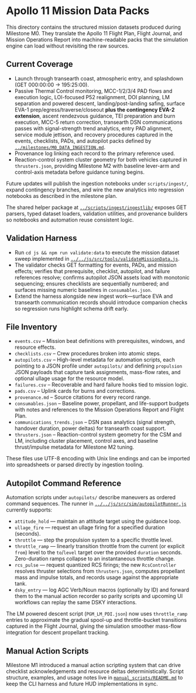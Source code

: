 # Apollo 11 Mission Data Packs

This directory contains the structured mission datasets produced during Milestone M0. They translate the Apollo 11 Flight Plan, Flight Journal, and Mission Operations Report into machine-readable packs that the simulation engine can load without revisiting the raw sources.

## Current Coverage
- Launch through transearth coast, atmospheric entry, and splashdown (GET 000:00:00 → 195:25:00).
- Passive Thermal Control monitoring, MCC-1/2/3/4 PAD flows and execution logic, LOI-focused P52 realignment, DOI planning, LM separation and powered descent, landing/post-landing safing, surface EVA-1 prep/egress/traverse/closeout **plus the contingency EVA-2 extension**, ascent rendezvous guidance, TEI preparation and burn execution, MCC-5 return correction, transearth DSN communications passes with signal-strength trend analytics, entry PAD alignment, service module jettison, and recovery procedures captured in the events, checklists, PADs, and autopilot packs defined by [`../milestones/M0_DATA_INGESTION.md`](../milestones/M0_DATA_INGESTION.md).
- Provenance log linking each record to the primary reference used.
- Reaction-control system cluster geometry for both vehicles captured in `thrusters.json`, providing Milestone M2 with baseline lever-arm and control-axis metadata before guidance tuning begins.

Future updates will publish the ingestion notebooks under `scripts/ingest/`, expand contingency branches, and wire the new analytics into regression notebooks as described in the milestone plan.

The shared helper package at [`../scripts/ingest/ingestlib/`](../../scripts/ingest/ingestlib) exposes GET parsers, typed dataset loaders, validation utilities, and provenance builders so notebooks and automation reuse consistent logic.

## Validation Harness

- Run `cd js && npm run validate:data` to execute the mission dataset sweep implemented in [`../../js/src/tools/validateMissionData.js`](../../js/src/tools/validateMissionData.js).
- The validator checks GET formatting for events, PADs, and mission effects; verifies that prerequisite, checklist, autopilot, and failure references resolve; confirms autopilot JSON assets load with monotonic sequencing; ensures checklists are sequentially numbered; and surfaces missing numeric baselines in `consumables.json`.
- Extend the harness alongside new ingest work—surface EVA and transearth communication records should introduce companion checks so regression runs highlight schema drift early.

## File Inventory
- `events.csv` – Mission beat definitions with prerequisites, windows, and resource effects.
- `checklists.csv` – Crew procedures broken into atomic steps.
- `autopilots.csv` – High-level metadata for automation scripts, each pointing to a JSON profile under `autopilots/` and
  defining `propulsion` JSON payloads that capture tank assignments, mass-flow rates, and optional ullage usage for the
  resource model.
- `failures.csv` – Recoverable and hard failure hooks tied to mission logic.
- `pads.csv` – Uplink cards for burns and corrections.
- `provenance.md` – Source citations for every record range.
- `consumables.json` – Baseline power, propellant, and life-support budgets with notes and references to the Mission Operations Report and Flight Plan.
- `communications_trends.json` – DSN pass analytics (signal strength, handover duration, power deltas) for transearth coast support.
- `thrusters.json` – Reaction-control system geometry for the CSM and LM, including cluster placement, control axes, and baseline thrust/impulse metadata for Milestone M2 tuning.

These files use UTF-8 encoding with Unix line endings and can be imported into spreadsheets or parsed directly by ingestion tooling.

## Autopilot Command Reference

Automation scripts under `autopilots/` describe maneuvers as ordered command sequences. The runner in [`../../js/src/sim/autopilotRunner.js`](../../js/src/sim/autopilotRunner.js) currently supports:

- `attitude_hold` — maintain an attitude target using the guidance loop.
- `ullage_fire` — request an ullage firing for a specified duration (seconds).
- `throttle` — step the propulsion system to a specific throttle level.
- `throttle_ramp` — linearly transition throttle from the current (or explicit `from`) level to the `to`/`level` target over the provided `duration` seconds. Zero-duration ramps collapse to an instantaneous throttle change.
- `rcs_pulse` — request quantized RCS firings; the new `RcsController` resolves thruster selections from `thrusters.json`, computes propellant mass and impulse totals, and records usage against the appropriate tank.
- `dsky_entry` — log AGC Verb/Noun macros (optionally by ID) and forward them to the manual action recorder so parity scripts and upcoming UI workflows can replay the same DSKY interactions.

The LM powered descent script (`PGM_LM_PDI.json`) now uses `throttle_ramp` entries to approximate the gradual spool-up and throttle-bucket transitions captured in the Flight Journal, giving the simulation smoother mass-flow integration for descent propellant tracking.

## Manual Action Scripts

Milestone M1 introduced a manual action scripting system that can drive checklist acknowledgements and resource deltas deterministically. Script structure, examples, and usage notes live in [`manual_scripts/README.md`](manual_scripts/README.md) to keep the CLI harness and future HUD implementations in sync.
